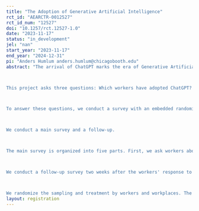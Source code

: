 ```yaml
---
title: "The Adoption of Generative Artificial Intelligence"
rct_id: "AEARCTR-0012527"
rct_id_num: "12527"
doi: "10.1257/rct.12527-1.0"
date: "2023-11-17"
status: "in_development"
jel: "nan"
start_year: "2023-11-17"
end_year: "2024-12-31"
pi: "Anders Humlum anders.humlum@chicagobooth.edu"
abstract: "The arrival of ChatGPT marks the era of Generative Artificial Intelligence (AI), in which intelligent algorithms create new text, images, and other media. ChatGPT is predicted to boost productivity in several occupations (Eloundou et al., 2023), especially among workers with less expertise in the exposed occupations (Noy & Zhang, 2023).

This project asks three questions: Which workers have adopted ChatGPT? What do workers believe about the capabilities of ChatGPT in their job tasks? Do worker beliefs about the capabilities of ChatGPT determine their adoption? 

To answer these questions, we conduct a survey with an embedded randomized treatment among Danish workers in 11 occupations exposed to ChatGPT. We link the survey to registry data on the characteristics and outcomes of workers, including their occupation, skill, experience, workplace, and earnings, among others. We build the survey around the task model of technology adoption (Acemoglu & Autor, 2011) and use the Occupational Information Network (O*NET) database to identify the relevant job tasks for each occupation. 

We conduct a main survey and a follow-up.

The main survey is organized into five parts. First, we ask workers about their experiences with ChatGPT in their job tasks. We also ask about the importance of these tasks for workers and their expertise in the tasks. Second, we elicit workers' beliefs about the productivity and expertise-complementarity of ChatGPT in their job tasks. Third, we expose our treatment groups to expert assessments of the capabilities of ChatGPT (productivity and expertise-complementarity) in the job tasks. Fourth, we ask workers about their intended use of ChatGPT in their job tasks. We also allow workers to receive additional information on ChatGPT in their occupations.  Finally, we ask workers about their beliefs about the productivity of ChatGPT in their own jobs, together with any misalignments in their stated beliefs and intended behaviors.

We conduct a follow-up survey two weeks after the workers' response to the main survey. The follow-up measures whether workers' beliefs persist over time and if workers' intended adoption translates into the actual use of ChatGPT.

We randomize the sampling and treatment by workers and workplaces. The adoption study described in the analysis plan focuses on the worker-level experiment."
layout: registration
---
```


